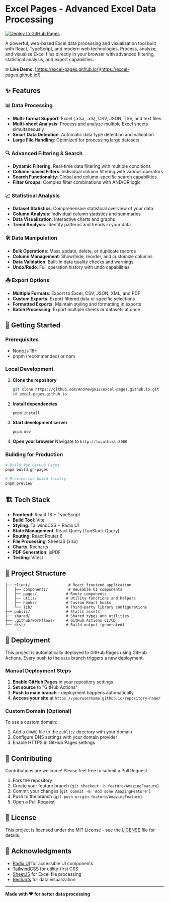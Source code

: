 # Excel Pages - Advanced Excel Data Processing

[![Deploy to GitHub Pages](https://github.com/Andrewgo12/excel-pages.github.io/actions/workflows/deploy.yml/badge.svg)](https://github.com/Andrewgo12/excel-pages.github.io/actions/workflows/deploy.yml)

A powerful, web-based Excel data processing and visualization tool built with React, TypeScript, and modern web technologies. Process, analyze, and visualize Excel files directly in your browser with advanced filtering, statistical analysis, and export capabilities.

🌐 **Live Demo**: [https://excel-pages.github.io/](https://excel-pages.github.io/)

## ✨ Features

### 📊 Data Processing
- **Multi-format Support**: Excel (.xlsx, .xls), CSV, JSON, TSV, and text files
- **Multi-sheet Analysis**: Process and analyze multiple Excel sheets simultaneously
- **Smart Data Detection**: Automatic data type detection and validation
- **Large File Handling**: Optimized for processing large datasets

### 🔍 Advanced Filtering & Search
- **Dynamic Filtering**: Real-time data filtering with multiple conditions
- **Column-based Filters**: Individual column filtering with various operators
- **Search Functionality**: Global and column-specific search capabilities
- **Filter Groups**: Complex filter combinations with AND/OR logic

### 📈 Statistical Analysis
- **Dataset Statistics**: Comprehensive statistical overview of your data
- **Column Analysis**: Individual column statistics and summaries
- **Data Visualization**: Interactive charts and graphs
- **Trend Analysis**: Identify patterns and trends in your data

### 🛠️ Data Manipulation
- **Bulk Operations**: Mass update, delete, or duplicate records
- **Column Management**: Show/hide, reorder, and customize columns
- **Data Validation**: Built-in data quality checks and warnings
- **Undo/Redo**: Full operation history with undo capabilities

### 📤 Export Options
- **Multiple Formats**: Export to Excel, CSV, JSON, XML, and PDF
- **Custom Exports**: Export filtered data or specific selections
- **Formatted Exports**: Maintain styling and formatting in exports
- **Batch Processing**: Export multiple sheets or datasets at once

## 🚀 Getting Started

### Prerequisites
- Node.js 18+ 
- pnpm (recommended) or npm

### Local Development

1. **Clone the repository**
   ```bash
   git clone https://github.com/Andrewgo12/excel-pages.github.io.git
   cd excel-pages.github.io
   ```

2. **Install dependencies**
   ```bash
   pnpm install
   ```

3. **Start development server**
   ```bash
   pnpm dev
   ```

4. **Open your browser**
   Navigate to `http://localhost:8080`

### Building for Production

```bash
# Build for GitHub Pages
pnpm build:gh-pages

# Preview the build locally
pnpm preview
```

## 🏗️ Tech Stack

- **Frontend**: React 18 + TypeScript
- **Build Tool**: Vite
- **Styling**: TailwindCSS + Radix UI
- **State Management**: React Query (TanStack Query)
- **Routing**: React Router 6
- **File Processing**: SheetJS (xlsx)
- **Charts**: Recharts
- **PDF Generation**: jsPDF
- **Testing**: Vitest

## 📁 Project Structure

```
├── client/                 # React frontend application
│   ├── components/         # Reusable UI components
│   ├── pages/             # Route components
│   ├── utils/             # Utility functions and helpers
│   ├── hooks/             # Custom React hooks
│   └── lib/               # Third-party library configurations
├── public/                # Static assets
├── shared/                # Shared types and utilities
├── .github/workflows/     # GitHub Actions CI/CD
└── dist/                  # Build output (generated)
```

## 🚀 Deployment

This project is automatically deployed to GitHub Pages using GitHub Actions. Every push to the `main` branch triggers a new deployment.

### Manual Deployment Steps

1. **Enable GitHub Pages** in your repository settings
2. **Set source** to "GitHub Actions"
3. **Push to main branch** - deployment happens automatically
4. **Access your site** at `https://yourusername.github.io/repository-name/`

### Custom Domain (Optional)

To use a custom domain:
1. Add a `CNAME` file to the `public/` directory with your domain
2. Configure DNS settings with your domain provider
3. Enable HTTPS in GitHub Pages settings

## 🤝 Contributing

Contributions are welcome! Please feel free to submit a Pull Request.

1. Fork the repository
2. Create your feature branch (`git checkout -b feature/AmazingFeature`)
3. Commit your changes (`git commit -m 'Add some AmazingFeature'`)
4. Push to the branch (`git push origin feature/AmazingFeature`)
5. Open a Pull Request

## 📝 License

This project is licensed under the MIT License - see the [LICENSE](LICENSE) file for details.

## 🙏 Acknowledgments

- [Radix UI](https://www.radix-ui.com/) for accessible UI components
- [TailwindCSS](https://tailwindcss.com/) for utility-first CSS
- [SheetJS](https://sheetjs.com/) for Excel file processing
- [Recharts](https://recharts.org/) for data visualization

---

**Made with ❤️ for better data processing**
